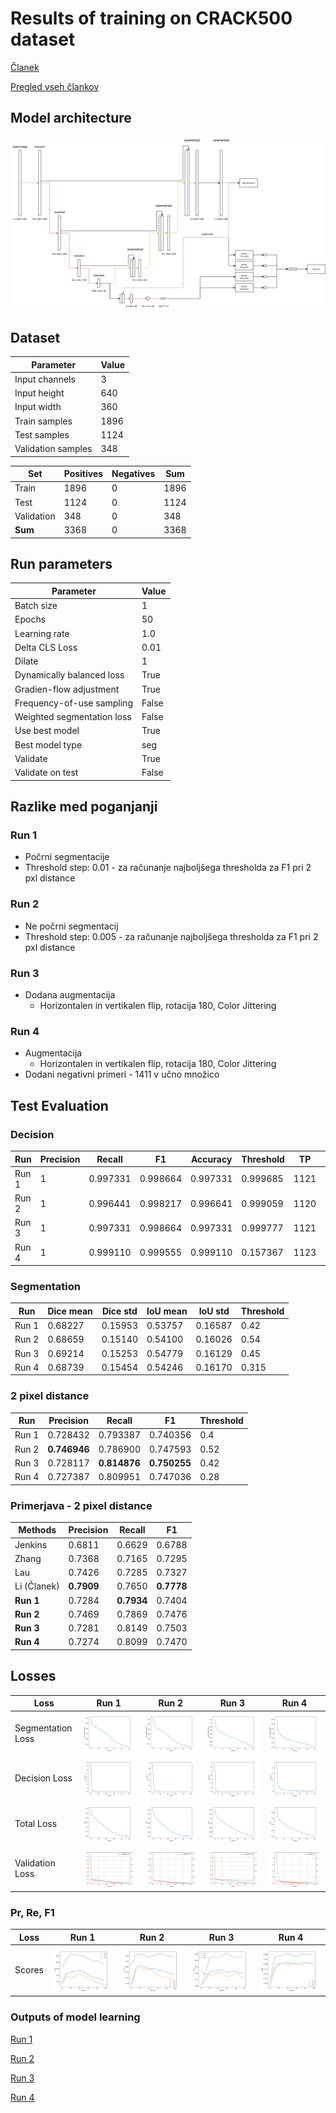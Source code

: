 # Results of training on CRACK500 dataset

[Članek](https://ieeexplore.ieee.org/stamp/stamp.jsp?tp=&arnumber=9680172)

[Pregled vseh člankov](https://docs.google.com/spreadsheets/d/1AUmJ-JQtpvQt3Rs0maRirAxbBW6zBOBaPq1kVDSdvK0/edit?usp=sharing)

## Model architecture

![architecture](./arhitektura_v2.png)

## Dataset

| Parameter         | Value       |
| -----------       | ----------- |
| Input channels    | 3           |
| Input height      | 640         |
| Input width       | 360         |
| Train samples     | 1896        |
| Test samples      | 1124        |
| Validation samples| 348         |

| Set         | Positives   | Negatives   |  Sum        |
| ----------- | ----------- | ----------- | ----------- |
| Train       | 1896        | 0           | 1896        |
| Test        | 1124        | 0           | 1124        |
| Validation  | 348         | 0           | 348         |
| **Sum**     | 3368        | 0           | 3368        |

## Run parameters

| Parameter                      | Value       |
| -----------                    | ----------- |
| Batch size                     | 1           |
| Epochs                         | 50          |
| Learning rate                  | 1.0         |
| Delta CLS Loss                 | 0.01        |
| Dilate                         | 1           |
| Dynamically balanced loss      | True        |
| Gradien-flow adjustment        | True        |
| Frequency-of-use sampling      | False       |
| Weighted segmentation loss     | False       |
| Use best model                 | True        |
| Best model type                | seg         |
| Validate                       | True        |
| Validate on test               | False       |

## Razlike med poganjanji

### Run 1
- Počrni segmentacije
- Threshold step: 0.01 - za računanje najboljšega thresholda za F1 pri 2 pxl distance

### Run 2
- Ne počrni segmentacij
- Threshold step: 0.005 - za računanje najboljšega thresholda za F1 pri 2 pxl distance

### Run 3
- Dodana augmentacija
    - Horizontalen in vertikalen flip, rotacija 180, Color Jittering

### Run 4
- Augmentacija
    - Horizontalen in vertikalen flip, rotacija 180, Color Jittering
- Dodani negativni primeri - 1411 v učno množico

## Test Evaluation

### Decision
| Run    | Precision | Recall   | F1       | Accuracy | Threshold | TP   | FP   | FN   | TN   |
| -------| ----------| ---------| ---------|----------|-----------|------|------|------|------|
| Run 1  | 1         | 0.997331 | 0.998664 | 0.997331 | 0.999685  | 1121 | 0    | 3    | 0    |
| Run 2  | 1         | 0.996441 | 0.998217 | 0.996641 | 0.999059  | 1120 | 0    | 4    | 0    |
| Run 3  | 1         | 0.997331 | 0.998664 | 0.997331 | 0.999777  | 1121 | 0    | 3    | 0    |
| Run 4  | 1         | 0.999110 | 0.999555 | 0.999110 | 0.157367  | 1123 | 0    | 1    | 0    |

### Segmentation
| Run    | Dice mean | Dice std | IoU mean | IoU std  | Threshold |
| -------| ----------| ---------| ---------|----------|-----------|
| Run 1  | 0.68227   | 0.15953  | 0.53757  | 0.16587  | 0.42      |
| Run 2  | 0.68659   | 0.15140  | 0.54100  | 0.16026  | 0.54      |
| Run 3  | 0.69214   | 0.15253  | 0.54779  | 0.16129  | 0.45      |
| Run 4  | 0.68739   | 0.15454  | 0.54246  | 0.16170  | 0.315     |

### 2 pixel distance
| Run    | Precision     | Recall       | F1           | Threshold |
| -------| --------------| -------------| -------------|-----------|
| Run 1  | 0.728432      | 0.793387     | 0.740356     | 0.4       |
| Run 2  | **0.746946**  | 0.786900     | 0.747593     | 0.52      |
| Run 3  | 0.728117      | **0.814876** | **0.750255** | 0.42      |
| Run 4  | 0.727387      | 0.809951     | 0.747036     | 0.28      |

### Primerjava - 2 pixel distance

| **Methods**  | Precision  | Recall     | F1         |
| -------------| -----------| -----------| -----------|
| Jenkins      | 0.6811     | 0.6629     | 0.6788     |
| Zhang        | 0.7368     | 0.7165     | 0.7295     |
| Lau          | 0.7426     | 0.7285     | 0.7327     |
| Li (Članek)  | **0.7909** | 0.7650     | **0.7778** |
| **Run 1**    | 0.7284     | **0.7934** | 0.7404     |
| **Run 2**    | 0.7469     | 0.7869     | 0.7476     |
| **Run 3**    | 0.7281     | 0.8149     | 0.7503     |
| **Run 4**    | 0.7274     | 0.8099     | 0.7470     |

## Losses

| **Loss**          | Run 1                                | Run 2                            | Run 3                            | Run 4                            | 
| ------------------| -------------------------------------| ---------------------------------| ---------------------------------| ---------------------------------|
| Segmentation Loss | ![loss_seg](./run1/loss_seg.png)     | ![loss_seg](./run2/loss_seg.png) | ![loss_seg](./run3/loss_seg.png) | ![loss_seg](./run4/loss_seg.png) |
| Decision Loss     | ![loss_dec](./run1/loss_dec.png)     | ![loss_dec](./run2/loss_dec.png) | ![loss_dec](./run3/loss_dec.png) | ![loss_dec](./run4/loss_dec.png) |
| Total Loss        | ![loss_dec](./run1/loss.png)         | ![loss_dec](./run2/loss.png)     | ![loss_dec](./run3/loss.png)     | ![loss_dec](./run4/loss.png)     |
| Validation Loss   | ![loss_dec](./run1/loss_val.png)     | ![loss_dec](./run2/loss_val.png) | ![loss_dec](./run3/loss_val.png) | ![loss_dec](./run4/loss_val.png) |

### Pr, Re, F1

| **Loss**          | Run 1                                | Run 2                            | Run 3                            | Run 4                            | 
| ------------------| -------------------------------------| ---------------------------------| ---------------------------------| ---------------------------------|
| Scores            | ![loss_seg](./run1/scores.png)       | ![loss_seg](./run2/scores.png)   | ![loss_seg](./run3/scores.png)   | ![loss_seg](./run4/scores.png)   |

### Outputs of model learning
[Run 1](./run1/crack500_run1.out)

[Run 2](./run2/crack500_run2.out)

[Run 3](./run3/crack500_run3.out)

[Run 4](./run4/crack500_run4.out)